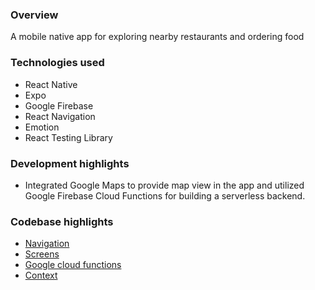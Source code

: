 ### Overview
A mobile native app for exploring nearby restaurants and ordering food
### Technologies used
- React Native
- Expo 
- Google Firebase
- React Navigation
- Emotion
- React Testing Library
### Development highlights
- Integrated Google Maps to provide map view in the app and utilized Google Firebase Cloud Functions for building a serverless backend.
### Codebase highlights
- [Navigation](https://github.com/bassamkdev/foodvisor/tree/master/src/infrastructure/navigation)
- [Screens](https://github.com/bassamkdev/foodvisor/tree/master/src/screens)
- [Google cloud functions](https://github.com/bassamkdev/foodvisor/tree/master/functions)
- [Context](https://github.com/bassamkdev/foodvisor/tree/master/src/context)
